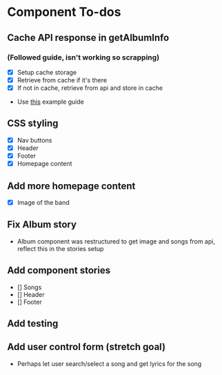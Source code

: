 # Component To-dos

## Cache API response in getAlbumInfo

### (Followed guide, isn't working so scrapping)

- [x] Setup cache storage
- [x] Retrieve from cache if it's there
- [x] If not in cache, retrieve from api and store in cache
- Use [this](https://www.smashingmagazine.com/2020/07/custom-react-hook-fetch-cache-data/) example guide

## CSS styling

- [x] Nav buttons
- [x] Header
- [x] Footer
- [x] Homepage content

## Add more homepage content

- [x] Image of the band

## Fix Album story

- Album component was restructured to get image and songs from api, reflect this in the stories setup

## Add component stories

- [] Songs
- [] Header
- [] Footer

## Add testing

## Add user control form (stretch goal)

- Perhaps let user search/select a song and get lyrics for the song
